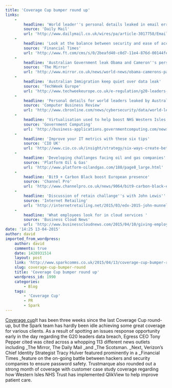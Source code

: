 ```yaml
---
title: 'Coverage Cup bumper round up'
links:
    -
        headline: 'World leader''s personal details leaked in email error'
        source: 'Daily Mail'
        url: 'http://www.dailymail.co.uk/wires/pa/article-3017758/Email-error-leaked-leaders-details.html'
    -
        headline: 'Look at the balance between security and ease of access for users'
        source: 'Financial Times'
        url: 'http://www.ft.com/cms/s/0/2beafd40-c0d7-11e4-876d-00144feab7de.html#axzz3XBVsKQff'
    -
        headline: 'Australian Government leak Obama and Cameron''s personal details'
        source: 'The Mirror'
        url: 'http://www.mirror.co.uk/news/world-news/obama-camerons-passport-numbers-personal-5428510'
    -
        headline: 'Australian Immigration keep quiet over data leak'
        source: 'TechWeek Europe'
        url: 'http://www.techweekeurope.co.uk/e-regulation/g20-leaders-australia-government-165418'
    -
        headline: 'Personal details for world leaders leaked by Australian immigration'
        source: 'Computer Business Review'
        url: 'http://www.cbronline.com/news/cybersecurity/data/world-leaders-have-private-details-leaked-online-4543231'
    -
        headline: 'Virtualisation used to help boost NHS Western Isles efficiency'
        source: 'Government Computing'
        url: 'http://business-applications.governmentcomputing.com/news/nhs-western-isles-targets-predictive-analysis-dashboard-focus-4546385'
    -
        headline: 'Improve your IT metrics with these six tips'
        source: 'CIO UK'
        url: 'http://www.cio.co.uk/insight/strategy/six-ways-create-better-it-metrics-3605326/'
    -
        headline: 'Developing challanges facing oil and gas companies'
        source: 'Platform Oil & Gas'
        url: 'http://www.platform-oilandgas.com/180/page8_large.html'
    -
        headline: 'Bit9 + Carbon Black boost European presence'
        source: 'Channel Pro'
        url: 'http://www.channelpro.co.uk/news/9064/bit9-carbon-black-expands-european-channel'
    -
        headline: 'Discussion of retain challange''s with John Lewis'' John Munnelly'
        source: 'Internet Retailing'
        url: 'http://internetretailing.net/2015/03/edx-2015-john-munnelly-of-john-lewis-on-black-friday-and-other-key-logistics-challenges/'
    -
        headline: 'What employees look for in cloud services '
        source: 'Business Cloud News'
        url: 'http://www.businesscloudnews.com/2015/04/10/giving-employees-the-cloud-that-they-want/'
date: '14:25 13-04-2015'
author: david
imported_from_wordpress:
    author: david
    comments: true
    date: 1428931514
    layout: post
    link: 'http://www.sparkcomms.co.uk/2015/04/13/coverage-cup-bumper-round/'
    slug: coverage-cup-bumper-round
    title: 'Coverage Cup bumper round up'
    wordpress_id: 1990
    categories:
        - Blog
    tags:
        - 'Coverage Cup'
        - PR
        - Spark
---
```


[Coverage cup](Coverage-cup-167x300.jpg)It has been three weeks since the last Coverage Cup round-up, but the Spark team has hardly been idle achieving some great coverage for various clients. As a result of spotting an issues response opportunity early in the day regarding the G20 leaders data breach, Egress CEO Tony Pepper cited was cited across a whopping 113 different news outlets including _The Mirror, The Daily Mail _and _The Scotsman. _Next, Verizon’s Chief Identity Strategist Tracy Hulver featured prominently in a _Financial Times _feature on the on-going battle between hackers and security companies to ensure password safety. Trustmarque also rounded out a strong month of coverage with customer case study coverage regarding how Western Isles NHS Trust has implemented QlikView to help improve patient care.
